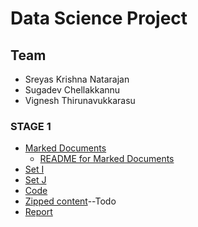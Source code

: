 # Data Science Project
## Team
- Sreyas Krishna Natarajan
- Sugadev Chellakkannu
- Vignesh Thirunavukkarasu

### STAGE 1
* [Marked Documents](https://github.com/sugadev/CS839/tree/master/Stage%201/All%20Marked%20Documents)
  * [README for Marked Documents](https://github.com/sugadev/CS839/blob/master/Stage%201/All%20Marked%20Documents/README.md)
* [Set I](https://github.com/sugadev/CS839/tree/master/Stage%201/Set%20I)
* [Set J](https://github.com/sugadev/CS839/tree/master/Stage%201/Set%20J)
* [Code](https://github.com/sugadev/CS839/tree/master/Stage%201/code)
* [Zipped content]()--Todo
* [Report](https://github.com/sugadev/CS839/blob/master/Stage%201/Stage1_Report.pdf)
